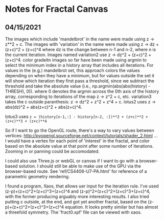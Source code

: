# Notes for Fractal Canvas

## 04/15/2021

The images which include 'mandelbrot' in the name were made using z -> z**2 + c. The images with 'variation' in the name were made using z -> dz + (z+c)^2 + (z+c)^4 where dz is the change between n-1 and n-2, where n is the current iteration. Images named variation2 use z -> dz^2 + (z+c)^2 + (z+c)^4. color gradeitn images so far have been made using argmin to select the minimum index in a history array that includes all iterations. For values in the (e.g.) mandelbrot set, this approach colors the values depending on when they have a minimum, but for values outside the set it will show which iteration they first pass a threshold, since we subtract the threshold and take the absolute value (i.e., np.argmin(abs(abs(history) - THRESH), 0)). where 0 denotes the argmin across the 0th axis of the history array, corresponding to iterations of the map z -> z^2 + c, etc. variation3 takes the c outside paranthesis: z -> dz^2 + z^2 + z^4 + c. lotus2 uses z -> abs(dz)^2 + abs(z+c)^2 + abs(z+c)^4.

lotus3 uses ```z = (history[n-1,:] - history[n-2, :])**2 + (z+c)**2 + (z+c)**3 + (z+c)**4```

So if I want to go the OpenGL route, there's a way to vary values between vertices: http://pyopengl.sourceforge.net/context/tutorials/shader_2.html ... I would have a vertex for each point of 'interest' in the fractal, and color based on the absolute value at that point after some number of iterations. Zooming in or panning could be accomodated.

I could also use Three.js or webGL or canvas if I want to go with a browser-based solution. I should still be able to make use of the GPU via the browser-based route. See 'ref/CS4406-U7-PA.html' for reference of a parametric geometry rendering.

I found a program, Xaos, that allows uer input for the iteration rule. I've used (z-p)+(z+c)^2+(z+c)^3+(z+c)^4 and (z-p)^2+(z+c)^2+(z+c)^3+(z+c)^4, with the former producing arguably more interesting results. I also tried putting c outside, at the end, and got yet another fractal, based on the (z-p)+(z+c)^2+(z+c)^3+(z+c)^4 equation. It looks pretty similar but has almost a threefold symmetry. The 'fract0.xpf' file can be viewed with xaos.
